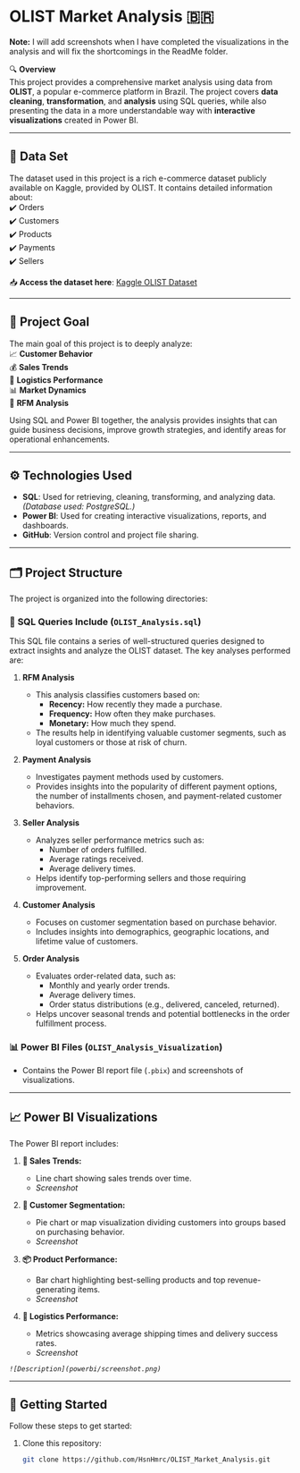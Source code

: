 # OLIST Market Analysis 🇧🇷

**Note:** I will add screenshots when I have completed the visualizations in the analysis and will fix the shortcomings in the ReadMe folder.

🔍 **Overview**  
This project provides a comprehensive market analysis using data from **OLIST**, a popular e-commerce platform in Brazil. The project covers **data cleaning**, **transformation**, and **analysis** using SQL queries, while also presenting the data in a more understandable way with **interactive visualizations** created in Power BI.  

---

## 📂 **Data Set**

The dataset used in this project is a rich e-commerce dataset publicly available on Kaggle, provided by OLIST. It contains detailed information about:  
✔️ Orders  
✔️ Customers  
✔️ Products  
✔️ Payments  
✔️ Sellers  

📥 **Access the dataset here**: [Kaggle OLIST Dataset](https://www.kaggle.com/datasets/olistbr/brazilian-ecommerce-olist-dataset)  

---

## 🎯 **Project Goal**

The main goal of this project is to deeply analyze:  
📈 **Customer Behavior**  
💰 **Sales Trends**  
🚚 **Logistics Performance**  
📊 **Market Dynamics**  
🏅 **RFM Analysis**

Using SQL and Power BI together, the analysis provides insights that can guide business decisions, improve growth strategies, and identify areas for operational enhancements.

---

## ⚙️ **Technologies Used**

* **SQL**: Used for retrieving, cleaning, transforming, and analyzing data. *(Database used: PostgreSQL.)*  
* **Power BI**: Used for creating interactive visualizations, reports, and dashboards.  
* **GitHub**: Version control and project file sharing.

---

## 🗂️ **Project Structure**

The project is organized into the following directories:  

### 📜 **SQL Queries Include (`OLIST_Analysis.sql`)**

This SQL file contains a series of well-structured queries designed to extract insights and analyze the OLIST dataset. The key analyses performed are:  

1. **RFM Analysis**  
   * This analysis classifies customers based on:  
     - **Recency:** How recently they made a purchase.  
     - **Frequency:** How often they make purchases.  
     - **Monetary:** How much they spend.  
   * The results help in identifying valuable customer segments, such as loyal customers or those at risk of churn.  

2. **Payment Analysis**  
   * Investigates payment methods used by customers.  
   * Provides insights into the popularity of different payment options, the number of installments chosen, and payment-related customer behaviors.  

3. **Seller Analysis**  
   * Analyzes seller performance metrics such as:  
     - Number of orders fulfilled.  
     - Average ratings received.  
     - Average delivery times.  
   * Helps identify top-performing sellers and those requiring improvement.  

4. **Customer Analysis**  
   * Focuses on customer segmentation based on purchase behavior.  
   * Includes insights into demographics, geographic locations, and lifetime value of customers.  

5. **Order Analysis**  
   * Evaluates order-related data, such as:  
     - Monthly and yearly order trends.  
     - Average delivery times.  
     - Order status distributions (e.g., delivered, canceled, returned).  
   * Helps uncover seasonal trends and potential bottlenecks in the order fulfillment process.

### 📊 **Power BI Files (`OLIST_Analysis_Visualization`)**
* Contains the Power BI report file (`.pbix`) and screenshots of visualizations.

---

## 📈 **Power BI Visualizations**

The Power BI report includes:  

1. **📅 Sales Trends:**  
   * Line chart showing sales trends over time.  
   * _Screenshot_  

2. **👥 Customer Segmentation:**  
   * Pie chart or map visualization dividing customers into groups based on purchasing behavior.  
   * _Screenshot_  

3. **📦 Product Performance:**  
   * Bar chart highlighting best-selling products and top revenue-generating items.  
   * _Screenshot_  

4. **🚛 Logistics Performance:**  
   * Metrics showcasing average shipping times and delivery success rates.  
   * _Screenshot_  

_`![Description](powerbi/screenshot.png)`_

---

## 🚀 **Getting Started**

Follow these steps to get started:  
1. Clone this repository:  
   ```bash
   git clone https://github.com/HsnHmrc/OLIST_Market_Analysis.git
